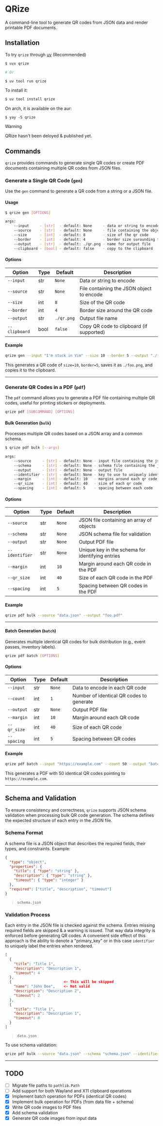 # QRize

A command-line tool to generate QR codes from JSON data and render printable PDF documents.

## Installation

To try `qrize` through [uv](https://docs.astral.sh/uv/guides/tools/) (Recommended)

```sh
$ uvx qrize

# Or 

$ uv tool run qrize
```

To install it:

```sh 
$ uv tool install qrize
```

On arch, it is available on the aur:

```
$ yay -S qrize
```

> [!WARNING]
> QRize hasn't been deloyed & published yet.

## Commands

`qrize` provides commands to generate single QR codes or create PDF documents containing multiple QR codes from JSON files.

### Generate a Single QR Code (`gen`)

Use the `gen` command to generate a QR code from a string or a JSON file.

#### Usage

```sh
$ qrize gen [OPTIONS]

args:
    --input     - [str]  - default: None     - data or string to encode 
    --source    - [str]  - default: None     - file containing the object to encode
    --size      - [int]  - default: 8        - size of the qr code
    --border    - [int]  - default: 4        - border size surounding the qr code
    --output    - [str]  - default: ./qr.png - name for output file
    --clipboard - [bool] - default: false    - copy to the clipboard
```

#### Options


| Option      | Type  | Default           | Description                              |
|------------|------|-------------------|------------------------------------------|
| `--input`  | str  | `None`            | Data or string to encode                |
| `--source` | str  | `None`            | File containing the JSON object to encode |
| `--size`   | int  | `8`               | Size of the QR code                      |
| `--border` | int  | `4`               | Border size around the QR code           |
| `--output` | str  | `./qr.png`        | Output file name                         |
| `--clipboard` | bool | `false`         | Copy QR code to clipboard (if supported) |

#### Example

```sh
qrize gen --input "I'm stuck in Vim" --size 10 --border 5 --output "./foo.png" --clipboard
```

This generates a QR code of `size=10`, `border=5`, saves it as `./foo.png`, and copies it to the clipboard.

---

### Generate QR Codes in a PDF (`pdf`)

The `pdf` command allows you to generate a PDF file containing multiple QR codes, useful for printing stickers or deployments.

```sh
qrize pdf [SUBCOMMAND] [OPTIONS]
```

#### Bulk Generation (`bulk`)

Processes multiple QR codes based on a JSON array and a common schema.

``` sh
$ qrize pdf bulk [--args]

args:
    --source     - [str] - default: None - input file containing the json array
    --schema     - [str] - default: None - schema file containing the json validation object
    --output     - [str] - default: None - output file
    --identifier - [str] - default: None - key to use to uniquely identify the entry, it must be present in the schema
    --margin     - [int] - default: 10   - margins around each qr code
    --qr_size    - [int] - default: 40   - size of each qr code
    --spacing    - [int] - default: 5    - spacing between each code
```

#### Options

| Option        | Type  | Default  | Description                                      |
|--------------|------|----------|--------------------------------------------------|
| `--source`   | str  | `None`   | JSON file containing an array of objects        |
| `--schema`   | str  | `None`   | JSON schema file for validation                 |
| `--output`   | str  | `None`   | Output PDF file                                 |
| `--identifier` | str  | `None`   | Unique key in the schema for identifying entries |
| `--margin`   | int  | `10`     | Margin around each QR code in the PDF           |
| `--qr_size`  | int  | `40`     | Size of each QR code in the PDF                 |
| `--spacing`  | int  | `5`      | Spacing between QR codes in the PDF             |

#### Example

```sh 
qrize pdf bulk --source "data.json" --output "foo.pdf"
```

---

#### Batch Generation (`batch`)

Generates multiple identical QR codes for bulk distribution (e.g., event passes, inventory labels).

```sh
qrize pdf batch [OPTIONS]
```

#### Options

| Option     | Type  | Default  | Description                         |
|-----------|------|----------|---------------------------------|
| `--input` | str  | `None`   | Data to encode in each QR code     |
| `--count` | int  | `1`      | Number of identical QR codes to generate |
| `--output` | str  | `None`   | Output PDF file                    |
| `--margin` | int  | `10`     | Margin around each QR code         |
| `--qr_size` | int  | `40`    | Size of each QR code               |
| `--spacing` | int  | `5`     | Spacing between QR codes           |

#### Example

```sh
qrize pdf batch --input "https://example.com" --count 50 --output "batch_qr.pdf"
```

This generates a PDF with 50 identical QR codes pointing to `https://example.com`.

---

## Schema and Validation

To ensure consistency and correctness, `qrize` supports JSON schema validation when processing bulk QR code generation. The schema defines the expected structure of each entry in the JSON file.

### Schema Format

A schema file is a JSON object that describes the required fields, their types, and constraints. Example:

```json
{
  "type": "object",
  "properties": {
    "title": { "type": "string" },
    "description": { "type": "string" },
    "timeout": { "type": "integer" }
  },
  "required": ["title", "description", "timeout"]
}
```
> `schema.json`

### Validation Process

Each entry in the JSON file is checked against the schema. Entries missing required fields are skipped & a 
warning is issued. That way data integrity is enforced before generating QR codes. A convenient side effect
of this approach is the ability to denote a "primary_key" or in this case `identifier` to uniquely label 
the entries when rendered.
    
```json
[
  {
    "title": "Title 1",
    "description": "Description 1",
    "timeout": 4
  },
  {                        <- This will be skipped
    "name": "John Doe",    <- Not valid
    "description": "Description 2",
    "timeout": 2
  },
  {
    "title": "Title 1",
    "description": "Description 1",
    "timeout": 0
  }
]
```
> `data.json`

To use schema validation:

```sh
qrize pdf bulk --source "data.json" --schema "schema.json" --identifier "title" --output "qrcodes.pdf"
```

---

## TODO

- [ ] Migrate file paths to `pathlib.Path`
- [ ] Add support for both Wayland and X11 clipboard operations
- [x] Implement batch operation for PDFs (identical QR codes)
- [x] Implement bulk operation for PDFs (from data file + schema)
- [x] Write QR code images to PDF files
- [x] Add schema validation
- [x] Generate QR code images from input data

